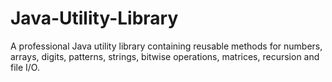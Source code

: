 # Java-Utility-Library
A professional Java utility library containing reusable methods for numbers, arrays, digits, patterns, strings, bitwise operations, matrices, recursion and file I/O.
